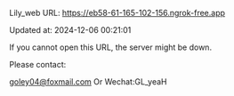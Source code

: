 Lily_web URL: https://eb58-61-165-102-156.ngrok-free.app

Updated at: 2024-12-06 00:21:01

If you cannot open this URL, the server might be down.

Please contact: 

goley04@foxmail.com Or Wechat:GL_yeaH